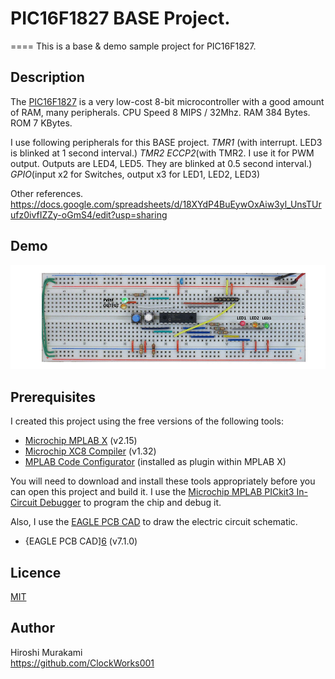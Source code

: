 # PIC16F1827 BASE Project.
====
This is a base & demo sample project for PIC16F1827.

## Description

The [PIC16F1827][1] is a very low-cost 8-bit microcontroller with a good
amount of RAM, many peripherals. CPU Speed 8 MIPS / 32Mhz. RAM 384 Bytes. ROM 7 KBytes.

I use following peripherals for this BASE project.
  *TMR1* (with interrupt. LED3 is blinked at 1 second interval.)
  *TMR2*
  *ECCP2*(with TMR2. I use it for PWM output. Outputs are LED4, LED5. They are blinked at 0.5 second interval.)
  *GPIO*(input x2 for Switches, output x3 for LED1, LED2, LED3)

Other references.
  <https://docs.google.com/spreadsheets/d/18XYdP4BuEywOxAiw3yl_UnsTUrufz0ivfIZZy-oGmS4/edit?usp=sharing>


## Demo

![Alt text](/DEMO/PIC16F1827_BASE_DEMO001.gif)

## Prerequisites

I created this project using the free versions of the following tools:
 * [Microchip MPLAB X][2] (v2.15)
 * [Microchip XC8 Compiler][3] (v1.32)
 * [MPLAB Code Configurator][4] (installed as plugin within MPLAB X)

You will need to download and install these tools appropriately before you
can open this project and build it.
I use the [Microchip MPLAB PICkit3 In-Circuit Debugger][5] to program
the chip and debug it.  

Also, I use the [EAGLE PCB CAD][6] to draw the electric circuit schematic.
 * {EAGLE PCB CAD][6] (v7.1.0)

## Licence

[MIT](https://github.com/tcnksm/tool/blob/master/LICENCE)

## Author

Hiroshi Murakami  
<https://github.com/ClockWorks001>  


[1]: http://www.microchip.com/wwwproducts/Devices.aspx?dDocName=en538963 "PIC16F1827"
[2]: http://www.microchip.com/pagehandler/en-us/family/mplabx/ "MPLAB X"
[3]: http://www.microchip.com/pagehandler/en_us/devtools/mplabxc/ "MPLAB XC Compilers"
[4]: http://www.microchip.com/pagehandler/en-us/press-release/microchips-free-code-configura.html "MPLAB Code Configurator"
[5]: http://www.microchip.com/Developmenttools/ProductDetails.aspx?PartNO=PG164130 "MPLAB PICkit3 In-Circuit Debugger"
[6]: http://www.cadsoftusa.com/ "EAGLE PCB CAD"




